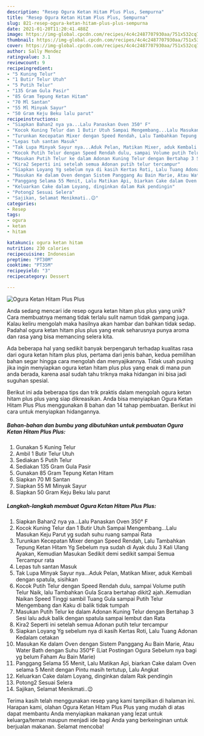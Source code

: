 ```yaml
---
description: "Resep Ogura Ketan Hitam Plus Plus, Sempurna"
title: "Resep Ogura Ketan Hitam Plus Plus, Sempurna"
slug: 821-resep-ogura-ketan-hitam-plus-plus-sempurna
date: 2021-01-20T11:20:41.488Z
image: https://img-global.cpcdn.com/recipes/4c4c2487707930aa/751x532cq70/ogura-ketan-hitam-plus-plus-foto-resep-utama.jpg
thumbnail: https://img-global.cpcdn.com/recipes/4c4c2487707930aa/751x532cq70/ogura-ketan-hitam-plus-plus-foto-resep-utama.jpg
cover: https://img-global.cpcdn.com/recipes/4c4c2487707930aa/751x532cq70/ogura-ketan-hitam-plus-plus-foto-resep-utama.jpg
author: Sally Mendez
ratingvalue: 3.1
reviewcount: 9
recipeingredient:
- "5 Kuning Telur"
- "1 Butir Telur Utuh"
- "5 Putih Telur"
- "135 Gram Gula Pasir"
- "85 Gram Tepung Ketan Hitam"
- "70 Ml Santan"
- "55 Ml Minyak Sayur"
- "50 Gram Keju Beku lalu parut"
recipeinstructions:
- "Siapkan Bahan2 nya ya...Lalu Panaskan Oven 350° F"
- "Kocok Kuning Telur dan 1 Butir Utuh Sampai Mengembang...Lalu Masukan Keju Parut yg sudah suhu ruang sampai Rata"
- "Turunkan Kecepatan Mixer dengan Speed Rendah, Lalu Tambahkan Tepung Ketan Hitam Yg Sebelum nya sudah di Ayak dulu 3 Kali Ulang Ayakan, Kemudian Masukan Sedikit demi sedikit sampai Semua Tercampur rata"
- "Lepas tuh santan Masuk"
- "Tak Lupa Minyak Sayur nya...Aduk Pelan, Matikan Mixer, aduk Kembali dengan spatula, sisihkan"
- "Kocok Putih Telur dengan Speed Rendah dulu, sampai Volume putih Telur Naik, lalu Tambahkan Gula Scara bertahap dikit2 ajah..Kemudian Naikan Speed Tinggi sambil Tuang Gula sampai Putih Telur Mengembang dan Kaku di balik tidak tumpah"
- "Masukan Putih Telur ke dalam Adonan Kuning Telur dengan Bertahap 3 Sesi lalu aduk balik dengan spatula sampai lembut dan Rata"
- "Kira2 Seperti ini setelah semua Adonan putih telur tercampur"
- "Siapkan Loyang Yg sebelum nya di kasih Kertas Roti, Lalu Tuang Adonan Kedalam cetakan"
- "Masukan Ke dalam Oven dengan Sistem Panggang Au Bain Marie, Atau Water Bath dengan Suhu 350°F (Liat Postingan Ogura Sebelum nya bagi yg belum Faham Au Bain Marie)"
- "Panggang Selama 55 Menit, Lalu Matikan Api, biarkan Cake dalam Oven selama 5 Menit dengan Pintu masih tertutup, Lalu Angkat"
- "Keluarkan Cake dalam Loyang, dinginkan dalam Rak pendingin"
- "Potong2 Sesuai Selera"
- "Sajikan, Selamat Menikmati..😉"
categories:
- Resep
tags:
- ogura
- ketan
- hitam

katakunci: ogura ketan hitam 
nutrition: 230 calories
recipecuisine: Indonesian
preptime: "PT30M"
cooktime: "PT35M"
recipeyield: "3"
recipecategory: Dessert

---
```



![Ogura Ketan Hitam Plus Plus](https://img-global.cpcdn.com/recipes/4c4c2487707930aa/751x532cq70/ogura-ketan-hitam-plus-plus-foto-resep-utama.jpg)

Anda sedang mencari ide resep ogura ketan hitam plus plus yang unik? Cara membuatnya memang tidak terlalu sulit namun tidak gampang juga. Kalau keliru mengolah maka hasilnya akan hambar dan bahkan tidak sedap. Padahal ogura ketan hitam plus plus yang enak seharusnya punya aroma dan rasa yang bisa memancing selera kita.



Ada beberapa hal yang sedikit banyak berpengaruh terhadap kualitas rasa dari ogura ketan hitam plus plus, pertama dari jenis bahan, kedua pemilihan bahan segar hingga cara mengolah dan menyajikannya. Tidak usah pusing jika ingin menyiapkan ogura ketan hitam plus plus yang enak di mana pun anda berada, karena asal sudah tahu triknya maka hidangan ini bisa jadi suguhan spesial.


Berikut ini ada beberapa tips dan trik praktis dalam mengolah ogura ketan hitam plus plus yang siap dikreasikan. Anda bisa menyiapkan Ogura Ketan Hitam Plus Plus menggunakan 8 bahan dan 14 tahap pembuatan. Berikut ini cara untuk menyiapkan hidangannya.

<!--inarticleads1-->

##### Bahan-bahan dan bumbu yang dibutuhkan untuk pembuatan Ogura Ketan Hitam Plus Plus:

1. Gunakan 5 Kuning Telur
1. Ambil 1 Butir Telur Utuh
1. Sediakan 5 Putih Telur
1. Sediakan 135 Gram Gula Pasir
1. Gunakan 85 Gram Tepung Ketan Hitam
1. Siapkan 70 Ml Santan
1. Siapkan 55 Ml Minyak Sayur
1. Siapkan 50 Gram Keju Beku lalu parut




<!--inarticleads2-->

##### Langkah-langkah membuat Ogura Ketan Hitam Plus Plus:

1. Siapkan Bahan2 nya ya...Lalu Panaskan Oven 350° F
1. Kocok Kuning Telur dan 1 Butir Utuh Sampai Mengembang...Lalu Masukan Keju Parut yg sudah suhu ruang sampai Rata
1. Turunkan Kecepatan Mixer dengan Speed Rendah, Lalu Tambahkan Tepung Ketan Hitam Yg Sebelum nya sudah di Ayak dulu 3 Kali Ulang Ayakan, Kemudian Masukan Sedikit demi sedikit sampai Semua Tercampur rata
1. Lepas tuh santan Masuk
1. Tak Lupa Minyak Sayur nya...Aduk Pelan, Matikan Mixer, aduk Kembali dengan spatula, sisihkan
1. Kocok Putih Telur dengan Speed Rendah dulu, sampai Volume putih Telur Naik, lalu Tambahkan Gula Scara bertahap dikit2 ajah..Kemudian Naikan Speed Tinggi sambil Tuang Gula sampai Putih Telur Mengembang dan Kaku di balik tidak tumpah
1. Masukan Putih Telur ke dalam Adonan Kuning Telur dengan Bertahap 3 Sesi lalu aduk balik dengan spatula sampai lembut dan Rata
1. Kira2 Seperti ini setelah semua Adonan putih telur tercampur
1. Siapkan Loyang Yg sebelum nya di kasih Kertas Roti, Lalu Tuang Adonan Kedalam cetakan
1. Masukan Ke dalam Oven dengan Sistem Panggang Au Bain Marie, Atau Water Bath dengan Suhu 350°F (Liat Postingan Ogura Sebelum nya bagi yg belum Faham Au Bain Marie)
1. Panggang Selama 55 Menit, Lalu Matikan Api, biarkan Cake dalam Oven selama 5 Menit dengan Pintu masih tertutup, Lalu Angkat
1. Keluarkan Cake dalam Loyang, dinginkan dalam Rak pendingin
1. Potong2 Sesuai Selera
1. Sajikan, Selamat Menikmati..😉




Terima kasih telah menggunakan resep yang kami tampilkan di halaman ini. Harapan kami, olahan Ogura Ketan Hitam Plus Plus yang mudah di atas dapat membantu Anda menyiapkan makanan yang lezat untuk keluarga/teman maupun menjadi ide bagi Anda yang berkeinginan untuk berjualan makanan. Selamat mencoba!
